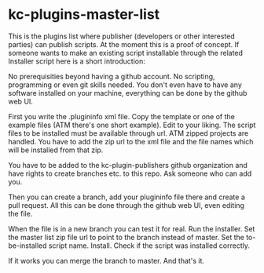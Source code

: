 # kc-plugins-master-list
This is the plugins list where publisher (developers or other interested parties) can publish scripts. At the moment this is a proof of concept. If someone wants to make an existing script installable through the related Installer script here is a short introduction:

No prerequisities beyond having a github account. No scripting, programming or even git skills needed. You don't even have to have any software installed on your machine, everything can be done by the github web UI.

First you write the .plugininfo xml file. Copy the template or one of the example files (ATM there's one short example). Edit to your liking. The script files to be installed must be available through url. ATM zipped projects are handled. You have to add the zip url to the xml file and the file names which will be installed from that zip.

You have to be added to the kc-plugin-publishers github organization and have rights to create branches etc. to this repo. Ask someone who can add you.

Then you can create a branch, add your plugininfo file there and create a pull request. All this can be done through the github web UI, even editing the file.

When the file is in a new branch you can test it for real. Run the installer. Set the master list zip file url to point to the branch instead of master. Set the to-be-installed script name. Install. Check if the script was installed correctly.

If it works you can merge the branch to master. And that's it.
